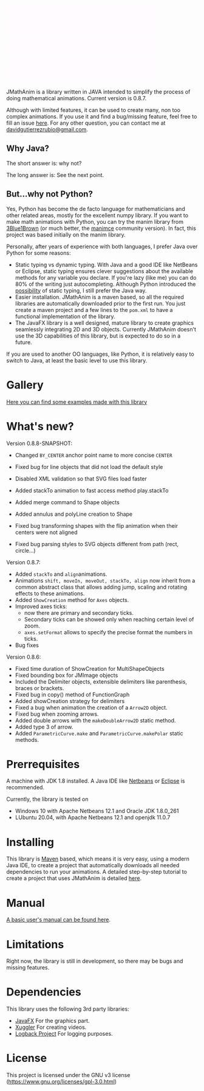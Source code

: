 ![logo](logo.gif)

JMathAnim is a library written in JAVA intended to simplify the process of doing mathematical animations. 
Current version is 0.8.7. 

Although with limited features, it can be used to create many, non too complex animations. If you use it and find a bug/missing feature, feel free to fill an issue [here](https://github.com/davidgutierrezrubio/jmathanim/issues). For any other question, you can contact me at davidgutierrezrubio@gmail.com.

## Why Java?

The short answer is: why not?

The long answer is: See the next point.

## But...why not Python?

Yes, Python has become the de facto language for mathematicians and other related areas, mostly for the excellent numpy library. If you want to make math animations with Python, you can try the manim library from [3Blue1Brown](https://www.youtube.com/channel/UCYO_jab_esuFRV4b17AJtAw) (or much better, the [manimce](https://pypi.org/project/manimce/) community version). In fact, this project was based initially on the manim library.

Personally, after years of experience with both languages, I prefer Java over Python for some reasons:

* Static typing vs dynamic typing. With Java and a good IDE like NetBeans or Eclipse, static typing ensures clever suggestions about the available methods for any variable you declare. If you're lazy (like me) you can do 80% of the writing just autocompleting. Although Python introduced the [possibility](https://www.python.org/dev/peps/pep-0484/) of static typing, I still prefer the Java way.
* Easier installation. JMathAnim is a maven based, so all the required libraries are automatically downloaded prior to the first run. You just create a maven project and a few lines to the `pom.xml` to have a functional implementation of the library.
* The JavaFX library is a well designed, mature library to create graphics seamlessly integrating 2D and 3D objects. Currently JMathAnim doesn't use the 3D capabilities of this library, but is expected to do so in a future.

If you are used to another OO languages, like Python, it is relatively easy to switch to Java, at least the basic level to use this library.

# Gallery
[Here you can find some examples made with this library ](Gallery/Gallery.html)

# What's new?
Version 0.8.8-SNAPSHOT:

* Changed `BY_CENTER` anchor point name to more concise `CENTER`
* Fixed bug for line objects that did not load the default style

* Disabled XML validation so that SVG files load faster
* Added stackTo animation to fast access method play.stackTo
* Added merge command to Shape objects
* Added annulus and polyLine creation to Shape

* Fixed bug transforming shapes with the flip animation when their centers were not aligned
* Fixed bug parsing styles to SVG objects different from path (rect, circle...)

Version 0.8.7:

* Added `stackTo` and `align`animations.
* Animations `shift, moveIn, moveOut, stackTo, align` now inherit from a common abstract class that allows adding jump, scaling and rotating effects to these animations.
* Added `ShowCreation` method for `Axes` objects.
* Improved axes ticks: 
  * now there are primary and secondary ticks.
  * Secondary ticks can be showed only when reaching certain level of zoom.
  * `axes.setFormat`  allows to specify the precise format the numbers in ticks.
* Bug fixes

Version 0.8.6:

* Fixed time duration of ShowCreation for MultiShapeObjects
* Fixed bounding box for JMImage objects
* Included the Delimiter objects, extensible delimiters like parenthesis, braces or brackets.
* Fixed bug in copy() method of FunctionGraph
* Added showCreation strategy for delimiters
* Fixed a bug when animation the creation of a `Arrow2D` object.
* Fixed bug when zooming arrows.
* Added double arrows with the `makeDoubleArrow2D` static method.
* Added type 3 of arrow.
* Added `ParametricCurve.make` and `ParametricCurve.makePolar` static methods.

# Prerrequisites
A machine with JDK 1.8 installed. A Java IDE like [Netbeans](https://netbeans.org/) or [Eclipse](https://www.eclipse.org/projects/) is recommended.

Currently, the library is tested on

* Windows 10 with Apache Netbeans 12.1 and Oracle JDK 1.8.0_261
* LUbuntu 20.04, with Apache Netbeans 12.1 and openjdk 11.0.7

# Installing
This library is [Maven](https://maven.apache.org/) based, which means it is very easy, using a modern Java IDE, to create a project that automatically downloads all needed dependencies to run your animations. A detailed step-by-step tutorial to create a project that uses JMathAnim is detailed [here](manual\00_Installing\Installing.html).

# Manual
[A basic user's manual can be found here](manual/index.html).

# Limitations
Right now, the library is still in development, so there may be bugs and missing features.

# Dependencies
This library uses the following 3rd party libraries:
* [JavaFX](https://openjfx.io/) For the graphics part.
* [Xuggler](http://www.xuggle.com/xuggler/) For creating videos.
* [Logback Project](http://logback.qos.ch/) For logging purposes.

# License
This project is licensed under the GNU v3 license (https://www.gnu.org/licenses/gpl-3.0.html)
